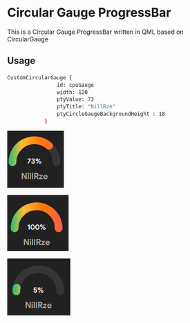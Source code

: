# Circular Gauge ProgressBar
This is a Circular Gauge ProgressBar written in QML based on CircularGauge

## Usage

```sh
CustomCircularGauge {
                id: cpuGauge
                width: 120
                ptyValue: 73
                ptyTitle: "NillRze"
                ptyCircleGaugeBackgroundHeight : 18
            }

```            
 
![example](73.png)
 
![example](100.png)
 
![example](5.png)
